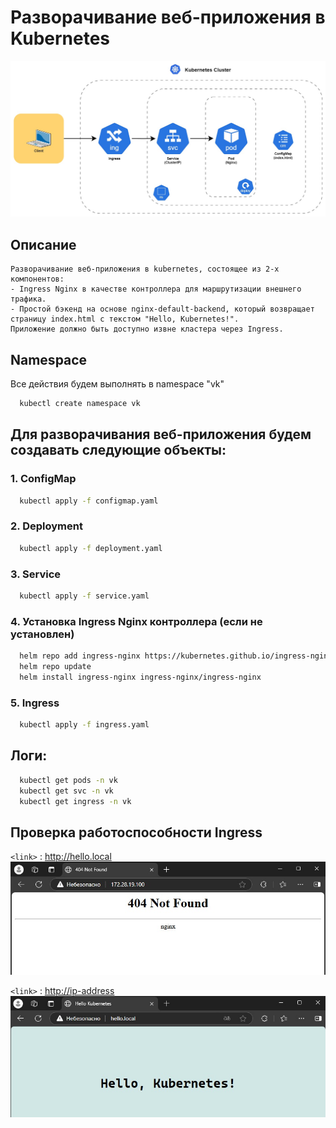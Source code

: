 # Разворачивание веб-приложения в Kubernetes
![Schema](images/vk_tech.jpg)

## Описание
```text
Разворачивание веб-приложения в kubernetes, состоящее из 2-х компонентов:
- Ingress Nginx в качестве контроллера для маршрутизации внешнего трафика.
- Простой бэкенд на основе nginx-default-backend, который возвращает страницу index.html с текстом "Hello, Kubernetes!".
Приложение должно быть доступно извне кластера через Ingress.
```

## Namespace
Все действия будем выполнять в namespace "vk"
```bash
  kubectl create namespace vk
```

## Для разворачивания веб-приложения будем создавать следующие объекты:
### 1. ConfigMap
```bash
  kubectl apply -f configmap.yaml
```
### 2. Deployment
```bash
  kubectl apply -f deployment.yaml
```
### 3. Service
```bash
  kubectl apply -f service.yaml
```
### 4. Установка Ingress Nginx контроллера (если не установлен)
```bash
  helm repo add ingress-nginx https://kubernetes.github.io/ingress-nginx
  helm repo update
  helm install ingress-nginx ingress-nginx/ingress-nginx
```
### 5. Ingress
```bash
  kubectl apply -f ingress.yaml
```

## Логи:
```bash
  kubectl get pods -n vk
  kubectl get svc -n vk
  kubectl get ingress -n vk
```

## Проверка работоспособности Ingress
`<link>` : <http://hello.local>
![Ingress](images/web01.jpg)

`<link>` : <http://ip-address>
![Ingress](images/web02.jpg)
